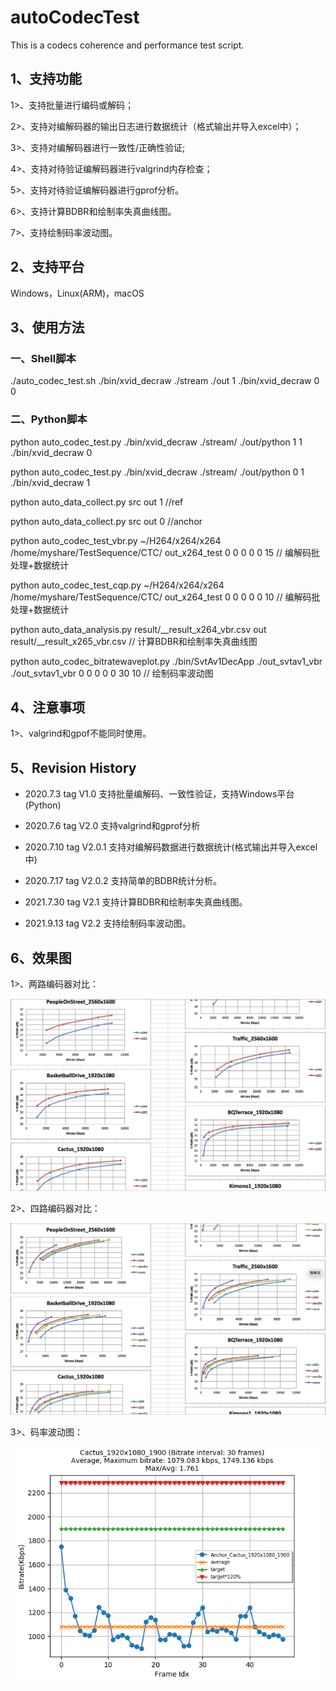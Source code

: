 # autoCodecTest
This is a codecs coherence and performance test script. 

## 1、支持功能

1>、支持批量进行编码或解码；

2>、支持对编解码器的输出日志进行数据统计（格式输出并导入excel中）；

3>、支持对编解码器进行一致性/正确性验证;

4>、支持对待验证编解码器进行valgrind内存检查；

5>、支持对待验证编解码器进行gprof分析。 

6>、支持计算BDBR和绘制率失真曲线图。

7>、支持绘制码率波动图。

## 2、支持平台
Windows，Linux(ARM)，macOS

## 3、使用方法

### 一、Shell脚本
./auto_codec_test.sh ./bin/xvid_decraw ./stream  ./out 1 ./bin/xvid_decraw  0 0


### 二、Python脚本
python auto_codec_test.py  ./bin/xvid_decraw  ./stream/ ./out/python  1 1 ./bin/xvid_decraw  0

python auto_codec_test.py  ./bin/xvid_decraw  ./stream/ ./out/python  0 1 ./bin/xvid_decraw  1

python auto_data_collect.py  src  out 1   //ref

python auto_data_collect.py  src  out 0   //anchor

python auto_codec_test_vbr.py ~/H264/x264/x264 /home/myshare/TestSequence/CTC/ out_x264_test 0  0 0 0 0 15 // 编解码批处理+数据统计

python auto_codec_test_cqp.py ~/H264/x264/x264 /home/myshare/TestSequence/CTC/ out_x264_test 0 0 0 0 0 10 // 编解码批处理+数据统计

python auto_data_analysis.py result/__result_x264_vbr.csv out result/__result_x265_vbr.csv  // 计算BDBR和绘制率失真曲线图

python auto_codec_bitratewaveplot.py ./bin/SvtAv1DecApp  ./out_svtav1_vbr  ./out_svtav1_vbr  0 0 0 0 0 30 10 // 绘制码率波动图

## 4、注意事项

1>、valgrind和gpof不能同时使用。

## 5、Revision History

-  2020.7.3   tag V1.0      支持批量编解码、一致性验证，支持Windows平台(Python)

-  2020.7.6   tag V2.0      支持valgrind和gprof分析

-  2020.7.10  tag V2.0.1  	支持对编解码数据进行数据统计(格式输出并导入excel中)

-  2020.7.17  tag V2.0.2  	支持简单的BDBR统计分析。

-  2021.7.30  tag V2.1     	支持计算BDBR和绘制率失真曲线图。

-  2021.9.13  tag V2.2     	支持绘制码率波动图。

## 6、效果图

1>、两路编码器对比：

![image](https://raw.githubusercontent.com/soaringleefighting/autoCodecTest/master/docs/RD-curve.png)

2>、四路编码器对比：

![image](https://raw.githubusercontent.com/soaringleefighting/autoCodecTest/master/docs/RD-curve_2.png)

3>、码率波动图：

![image](https://raw.githubusercontent.com/soaringleefighting/autoCodecTest/master/docs/bitrate_waveplot.png)
